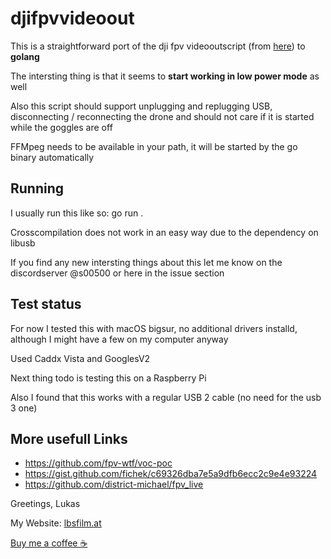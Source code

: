 # djifpvvideoout

This is a straightforward port of the dji fpv videooutscript (from [here](https://github.com/fpv-wtf/voc-poc)) to **golang**

The intersting thing is that it seems to **start working in low power mode** as well

Also this script should support unplugging and replugging USB, disconnecting / reconnecting the drone and should not care if it is started while the goggles are off

FFMpeg needs to be available in your path, it will be started by the go binary automatically

## Running

I usually run this like so:
go run .

Crosscompilation does not work in an easy way due to the dependency on libusb

If you find any new intersting things about this let me know on the discordserver @s00500 or here in the issue section


## Test status

For now I tested this with macOS bigsur, no additional drivers installd, although I might have a few on my computer anyway

Used Caddx Vista and GooglesV2

Next thing todo is testing this on a Raspberry Pi

Also I found that this works with a regular USB 2 cable (no need for the usb 3 one)
## More usefull Links

- https://github.com/fpv-wtf/voc-poc
- https://gist.github.com/fichek/c69326dba7e5a9dfb6ecc2c9e4e93224
- https://github.com/district-michael/fpv_live


Greetings,
Lukas

My Website: [lbsfilm.at](lbsfilm.at)

[Buy me a coffee ☕️](https://www.paypal.com/paypalme/lukasbachschwell/3)
